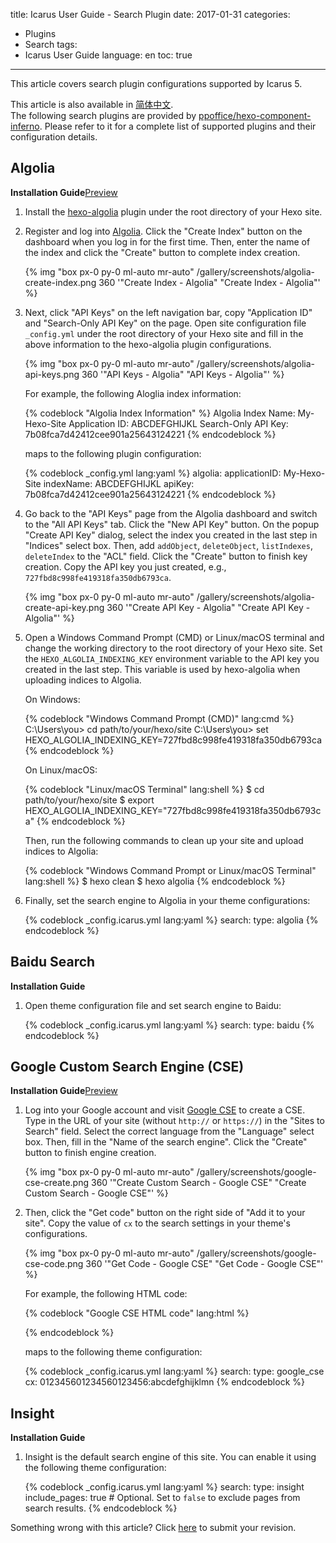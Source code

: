 title: Icarus User Guide - Search Plugin
date: 2017-01-31
categories:
- Plugins
- Search
tags:
- Icarus User Guide
language: en
toc: true
---

This article covers search plugin configurations supported by Icarus 5.

<article class="message message-immersive is-primary">
<div class="message-body">
<i class="fas fa-globe-asia mr-2"></i>This article is also available in 
<a href="{% post_path zh-CN/Search-Plugins %}">简体中文</a>.
</div>
</article>

<!-- more -->

<article class="message message-immersive is-primary">
<div class="message-body">
<i class="fas fa-info-circle mr-2"></i>The following search plugins are provided by
<a href="https://github.com/ppoffice/hexo-component-inferno">ppoffice/hexo-component-inferno</a>.
Please refer to it for a complete list of supported plugins and their configuration details.
</div>
</article>

## Algolia

<div>
<strong>Installation Guide</strong><a class="tag is-success ml-2" href="{% post_path demo/search/Algolia %}">Preview</a>
</div>

1. Install the [hexo-algolia](https://github.com/oncletom/hexo-algolia) plugin under the root directory of your
   Hexo site.

2. Register and log into [Algolia](https://www.algolia.com/).
   Click the "Create Index" button on the dashboard when you log in for the first time.
   Then, enter the name of the index and click the "Create" button to complete index creation.

   {% img "box px-0 py-0 ml-auto mr-auto" /gallery/screenshots/algolia-create-index.png 360 '"Create Index - Algolia" "Create Index - Algolia"' %}
   <br>

3. Next, click "API Keys" on the left navigation bar, copy "Application ID" and "Search-Only API Key" on the page.
   Open site configuration file `_config.yml` under the root directory of your Hexo site and fill in the above 
   information to the hexo-algolia plugin configurations.

   {% img "box px-0 py-0 ml-auto mr-auto" /gallery/screenshots/algolia-api-keys.png 360 '"API Keys - Algolia" "API Keys - Algolia"' %}
   <br>

   For example, the following Aloglia index information:

    {% codeblock "Algolia Index Information" %}
    Algolia Index Name: My-Hexo-Site
    Application ID: ABCDEFGHIJKL
    Search-Only API Key: 7b08fca7d42412cee901a25643124221
    {% endcodeblock %}

    maps to the following plugin configuration:

    {% codeblock _config.yml lang:yaml %}
    algolia:
        applicationID: My-Hexo-Site
        indexName: ABCDEFGHIJKL
        apiKey: 7b08fca7d42412cee901a25643124221
    {% endcodeblock %}

4. Go back to the "API Keys" page from the Algolia dashboard and switch to the "All API Keys" tab.
   Click the "New API Key" button.
   On the popup "Create API Key" dialog, select the index you created in the last step in "Indices" select box.
   Then, add `addObject`, `deleteObject`, `listIndexes`, `deleteIndex` to the "ACL" field.
   Click the "Create" button to finish key creation.
   Copy the API key you just created, e.g., `727fbd8c998fe419318fa350db6793ca`.

   {% img "box px-0 py-0 ml-auto mr-auto" /gallery/screenshots/algolia-create-api-key.png 360 '"Create API Key - Algolia" "Create API Key - Algolia"' %}
   <br>

5. Open a Windows Command Prompt (CMD) or Linux/macOS terminal and change the working directory to the root
   directory of your Hexo site.
   Set the `HEXO_ALGOLIA_INDEXING_KEY` environment variable to the API key you created in the last step.
   This variable is used by hexo-algolia when uploading indices to Algolia.
   
   On Windows:

    {% codeblock "Windows Command Prompt (CMD)" lang:cmd %}
    C:\Users\you> cd path/to/your/hexo/site
    C:\Users\you> set HEXO_ALGOLIA_INDEXING_KEY=727fbd8c998fe419318fa350db6793ca
    {% endcodeblock %}

   On Linux/macOS:

    {% codeblock "Linux/macOS Terminal" lang:shell %}
    $ cd path/to/your/hexo/site
    $ export HEXO_ALGOLIA_INDEXING_KEY="727fbd8c998fe419318fa350db6793ca"
    {% endcodeblock %}

    Then, run the following commands to clean up your site and upload indices to Algolia:

    {% codeblock "Windows Command Prompt or Linux/macOS Terminal" lang:shell %}
    $ hexo clean
    $ hexo algolia
    {% endcodeblock %}

6. Finally, set the search engine to Algolia in your theme configurations:

    {% codeblock _config.icarus.yml lang:yaml %}
    search:
        type: algolia
    {% endcodeblock %}


## Baidu Search

**Installation Guide**

1. Open theme configuration file and set search engine to Baidu:

    {% codeblock _config.icarus.yml lang:yaml %}
    search:
        type: baidu
    {% endcodeblock %}


## Google Custom Search Engine (CSE)

<div>
<strong>Installation Guide</strong><a class="tag is-success ml-2" href="{% post_path demo/search/Google-CSE %}">Preview</a>
</div>

1. Log into your Google account and visit [Google CSE](https://cse.google.com/cse/create/new) to create a CSE.
   Type in the URL of your site (without `http://` or `https://`) in the "Sites to Search" field.
   Select the correct language from the "Language" select box.
   Then, fill in the "Name of the search engine". 
   Click the "Create" button to finish engine creation.

   {% img "box px-0 py-0 ml-auto mr-auto" /gallery/screenshots/google-cse-create.png 360 '"Create Custom Search - Google CSE" "Create Custom Search - Google CSE"' %}
   <br>

2. Then, click the "Get code" button on the right side of "Add it to your site". Copy the value of `cx` to the 
   search settings in your theme's configurations.

   {% img "box px-0 py-0 ml-auto mr-auto" /gallery/screenshots/google-cse-code.png 360 '"Get Code - Google CSE" "Get Code - Google CSE"' %}
   <br>

   For example, the following HTML code:

    {% codeblock "Google CSE HTML code" lang:html %}
    <script async src="https://cse.google.com/cse.js?cx=012345601234560123456:abcdefghijklmn"></script>
    <div class="gcse-search"></div>
    {% endcodeblock %}

    maps to the following theme configuration:

    {% codeblock _config.icarus.yml lang:yaml %}
    search:
        type: google_cse
        cx: 012345601234560123456:abcdefghijklmn
    {% endcodeblock %}


## Insight

**Installation Guide**

1. Insight is the default search engine of this site.
   You can enable it using the following theme configuration:

    {% codeblock _config.icarus.yml lang:yaml %}
    search:
        type: insight
        include_pages: true     # Optional. Set to `false` to exclude pages from search results.
    {% endcodeblock %}


<article class="message message-immersive is-warning">
<div class="message-body">
<i class="fas fa-question-circle mr-2"></i>Something wrong with this article? 
Click <a href="https://github.com/ppoffice/hexo-theme-icarus/edit/site/source/_posts/en/Search-Plugins.md">here</a> 
to submit your revision.
</div>
</article>
